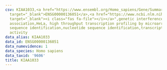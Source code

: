 ```yaml
---
csv: KIAA1033,<a href="https://www.ensembl.org/Homo_sapiens/Gene/Summary?db=core;g=ENSG00000136051"
  target="_blank">ENSG00000136051</a>,<a href="https://www.ncbi.nlm.nih.gov/pubmed/17216044"
  target="_blank"><i class="fas fa-file"></i></a>",genetic interference,functional
  association,HeLa, high throughput transcription profiling by microarray,nucleotide
  sequence identification,nucleotide sequence identification,transcriptional regulation,down-regulates
  activity
data_alias: KIAA1033
data_id: ENSG00000136051
data_numevidence: 1
data_species: Homo sapiens
data_taxid: '9606'
title: KIAA1033
---
```

